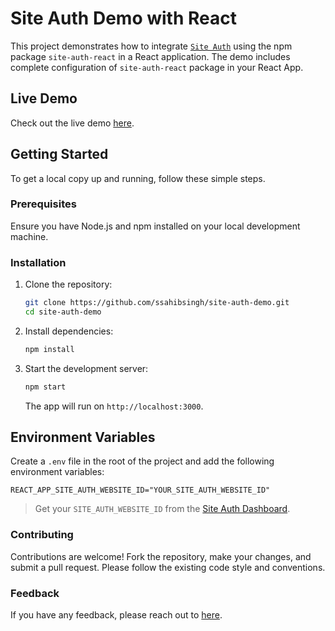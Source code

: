 # Site Auth Demo with React

This project demonstrates how to integrate [`Site Auth`](https://site-auth.sahibsingh.dev) using the npm package `site-auth-react` in a React application. The demo includes complete configuration of `site-auth-react` package in your React App.

## Live Demo

Check out the live demo [here](https://react-demo.site-auth.sahibsingh.dev).

## Getting Started

To get a local copy up and running, follow these simple steps.

### Prerequisites

Ensure you have Node.js and npm installed on your local development machine.

### Installation

1. Clone the repository:

   ```bash
   git clone https://github.com/ssahibsingh/site-auth-demo.git
   cd site-auth-demo
   ```

2. Install dependencies:

   ```bash
   npm install
   ```

3. Start the development server:

   ```bash
   npm start
   ```

   The app will run on `http://localhost:3000`.

## Environment Variables

Create a `.env` file in the root of the project and add the following environment variables:

```env
REACT_APP_SITE_AUTH_WEBSITE_ID="YOUR_SITE_AUTH_WEBSITE_ID"

```

> Get your `SITE_AUTH_WEBSITE_ID` from the [Site Auth Dashboard](https://dashboard.site-auth.sahibsingh.dev).

### Contributing

Contributions are welcome! Fork the repository, make your changes, and submit a pull request. Please follow the existing code style and conventions.

### Feedback

If you have any feedback, please reach out to [here](https://sahibsingh.dev/#contact).
